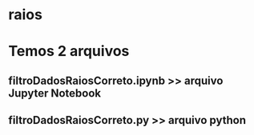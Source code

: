 # raios
# Temos 2 arquivos
## filtroDadosRaiosCorreto.ipynb >> arquivo Jupyter Notebook
## filtroDadosRaiosCorreto.py  >> arquivo python

